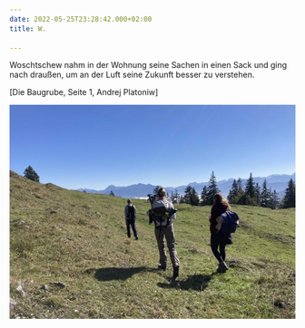 ```yaml
---
date: 2022-05-25T23:28:42.000+02:00
title: W.

---
```

Woschtschew nahm in der Wohnung seine Sachen in einen Sack und ging nach draußen, um an der Luft seine Zukunft besser zu verstehen.

\[Die Baugrube, Seite 1, Andrej Platoniw\]

![](/uploads/signal-2021-10-09-200625-3.jpg)